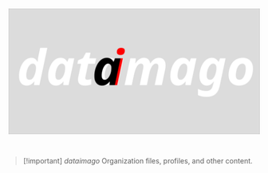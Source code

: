 <a href="https://dataimago.github.io"><img src="profile/dataimago_supreme_4.svg" align="center" hspace="10" vspace="6"></a>

#

>  [!important] _dataimago_
>  Organization files, profiles, and other content.

